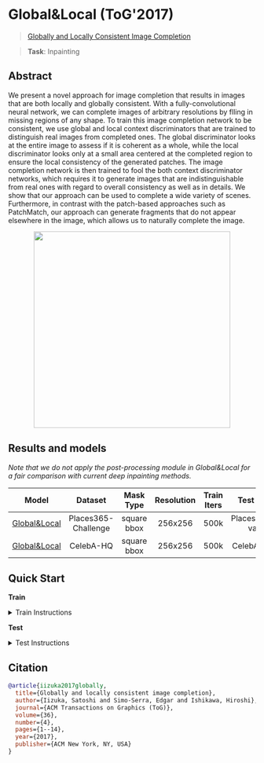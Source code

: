 # Global&Local (ToG'2017)

> [Globally and Locally Consistent Image Completion](http://iizuka.cs.tsukuba.ac.jp/projects/completion/data/completion_sig2017.pdf)

> **Task**: Inpainting

<!-- [ALGORITHM] -->

## Abstract

<!-- [ABSTRACT] -->

We present a novel approach for image completion that results in images that are both locally and globally consistent. With a fully-convolutional neural network, we can complete images of arbitrary resolutions by flling in missing regions of any shape. To train this image completion network to be consistent, we use global and local context discriminators that are trained to distinguish real images from completed ones. The global discriminator looks at the entire image to assess if it is coherent as a whole, while the local discriminator looks only at a small area centered at the completed region to ensure the local consistency of the generated patches. The image completion network is then trained to fool the both context discriminator networks, which requires it to generate images that are indistinguishable from real ones with regard to overall consistency as well as in details. We show that our approach can be used to complete a wide variety of scenes. Furthermore, in contrast with the patch-based approaches such as PatchMatch, our approach can generate fragments that do not appear elsewhere in the image, which allows us to naturally complete the image.

<!-- [IMAGE] -->

<div align=center >
 <img src="https://user-images.githubusercontent.com/12726765/144175196-51dfda11-f7e1-4c7e-abed-42799f757bef.png" width="400"/>
</div >

## Results and models

*Note that we do not apply the post-processing module in Global&Local for a fair comparison with current deep inpainting methods.*

|                    Model                     |       Dataset       |  Mask Type  | Resolution | Train Iters |   Test Set    | l1 error |  PSNR  | SSIM  | Training Resources |                        Download                         |
| :------------------------------------------: | :-----------------: | :---------: | :--------: | :---------: | :-----------: | :------: | :----: | :---: | :----------------: | :-----------------------------------------------------: |
| [Global&Local](./gl_8xb12_places-256x256.py) | Places365-Challenge | square bbox |  256x256   |    500k     | Places365-val |  11.164  | 23.152 | 0.862 |         8          | [model](https://download.openmmlab.com/mmediting/inpainting/global_local/gl_256x256_8x12_places_20200619-52a040a8.pth) \| [log](https://download.openmmlab.com/mmediting/inpainting/global_local/gl_256x256_8x12_places_20200619-52a040a8.log.json) |
| [Global&Local](./gl_8xb12_celeba-256x256.py) |      CelebA-HQ      | square bbox |  256x256   |    500k     |  CelebA-val   |  6.678   | 26.780 | 0.904 |         8          | [model](https://download.openmmlab.com/mmediting/inpainting/global_local/gl_256x256_8x12_celeba_20200619-5af0493f.pth) \| [log](https://download.openmmlab.com/mmediting/inpainting/global_local/gl_256x256_8x12_celeba_20200619-5af0493f.log.json) |

## Quick Start

**Train**

<details>
<summary>Train Instructions</summary>

You can use the following commands to train a model with cpu or single/multiple GPUs.

```shell
# cpu train
CUDA_VISIBLE_DEVICES=-1 python tools/train.py configs/global_local/gl_8xb12_places-256x256.py

# single-gpu train
python tools/train.py configs/global_local/gl_8xb12_places-256x256.py

# multi-gpu train
./tools/dist_train.sh configs/global_local/gl_8xb12_places-256x256.py 8
```

For more details, you can refer to **Train a model** part in [train_test.md](/docs/en/user_guides/train_test.md#Train-a-model-in-MMEditing).

</details>

**Test**

<details>
<summary>Test Instructions</summary>

You can use the following commands to test a model with cpu or single/multiple GPUs.

```shell
# cpu test
CUDA_VISIBLE_DEVICES=-1 python tools/test.py configs/global_local/gl_8xb12_places-256x256.py https://download.openmmlab.com/mmediting/inpainting/global_local/gl_256x256_8x12_places_20200619-52a040a8.pth

# single-gpu test
python tools/test.py configs/global_local/gl_8xb12_places-256x256.py https://download.openmmlab.com/mmediting/inpainting/global_local/gl_256x256_8x12_places_20200619-52a040a8.pth

# multi-gpu test
./tools/dist_test.sh configs/global_local/gl_8xb12_places-256x256.py https://download.openmmlab.com/mmediting/inpainting/global_local/gl_256x256_8x12_places_20200619-52a040a8.pth 8
```

For more details, you can refer to **Test a pre-trained model** part in [train_test.md](/docs/en/user_guides/train_test.md#Test-a-pre-trained-model-in-MMEditing).

</details>

## Citation

```bibtex
@article{iizuka2017globally,
  title={Globally and locally consistent image completion},
  author={Iizuka, Satoshi and Simo-Serra, Edgar and Ishikawa, Hiroshi},
  journal={ACM Transactions on Graphics (ToG)},
  volume={36},
  number={4},
  pages={1--14},
  year={2017},
  publisher={ACM New York, NY, USA}
}
```
